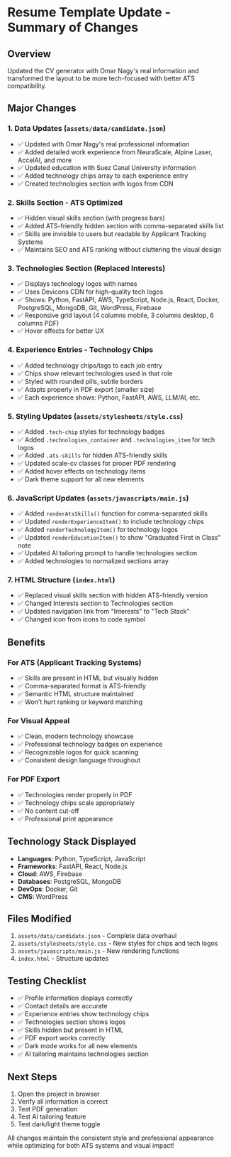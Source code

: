# Resume Template Update - Summary of Changes

## Overview
Updated the CV generator with Omar Nagy's real information and transformed the layout to be more tech-focused with better ATS compatibility.

## Major Changes

### 1. **Data Updates** (`assets/data/candidate.json`)
- ✅ Updated with Omar Nagy's real professional information
- ✅ Added detailed work experience from NeuraScale, Alpine Laser, AccelAI, and more
- ✅ Updated education with Suez Canal University information
- ✅ Added technology chips array to each experience entry
- ✅ Created technologies section with logos from CDN

### 2. **Skills Section - ATS Optimized**
- ✅ Hidden visual skills section (with progress bars)
- ✅ Added ATS-friendly hidden section with comma-separated skills list
- ✅ Skills are invisible to users but readable by Applicant Tracking Systems
- ✅ Maintains SEO and ATS ranking without cluttering the visual design

### 3. **Technologies Section** (Replaced Interests)
- ✅ Displays technology logos with names
- ✅ Uses Devicons CDN for high-quality tech logos
- ✅ Shows: Python, FastAPI, AWS, TypeScript, Node.js, React, Docker, PostgreSQL, MongoDB, Git, WordPress, Firebase
- ✅ Responsive grid layout (4 columns mobile, 3 columns desktop, 6 columns PDF)
- ✅ Hover effects for better UX

### 4. **Experience Entries - Technology Chips**
- ✅ Added technology chips/tags to each job entry
- ✅ Chips show relevant technologies used in that role
- ✅ Styled with rounded pills, subtle borders
- ✅ Adapts properly in PDF export (smaller size)
- ✅ Each experience shows: Python, FastAPI, AWS, LLM/AI, etc.

### 5. **Styling Updates** (`assets/stylesheets/style.css`)
- ✅ Added `.tech-chip` styles for technology badges
- ✅ Added `.technologies_container` and `.technologies_item` for tech logos
- ✅ Added `.ats-skills` for hidden ATS-friendly skills
- ✅ Updated scale-cv classes for proper PDF rendering
- ✅ Added hover effects on technology items
- ✅ Dark theme support for all new elements

### 6. **JavaScript Updates** (`assets/javascripts/main.js`)
- ✅ Added `renderAtsSkills()` function for comma-separated skills
- ✅ Updated `renderExperienceItem()` to include technology chips
- ✅ Added `renderTechnologyItem()` for technology logos
- ✅ Updated `renderEducationItem()` to show "Graduated First in Class" note
- ✅ Updated AI tailoring prompt to handle technologies section
- ✅ Added technologies to normalized sections array

### 7. **HTML Structure** (`index.html`)
- ✅ Replaced visual skills section with hidden ATS-friendly version
- ✅ Changed Interests section to Technologies section
- ✅ Updated navigation link from "Interests" to "Tech Stack"
- ✅ Changed icon from icons to code symbol

## Benefits

### For ATS (Applicant Tracking Systems)
- ✅ Skills are present in HTML but visually hidden
- ✅ Comma-separated format is ATS-friendly
- ✅ Semantic HTML structure maintained
- ✅ Won't hurt ranking or keyword matching

### For Visual Appeal
- ✅ Clean, modern technology showcase
- ✅ Professional technology badges on experience
- ✅ Recognizable logos for quick scanning
- ✅ Consistent design language throughout

### For PDF Export
- ✅ Technologies render properly in PDF
- ✅ Technology chips scale appropriately
- ✅ No content cut-off
- ✅ Professional print appearance

## Technology Stack Displayed
- **Languages**: Python, TypeScript, JavaScript
- **Frameworks**: FastAPI, React, Node.js
- **Cloud**: AWS, Firebase
- **Databases**: PostgreSQL, MongoDB
- **DevOps**: Docker, Git
- **CMS**: WordPress

## Files Modified
1. `assets/data/candidate.json` - Complete data overhaul
2. `assets/stylesheets/style.css` - New styles for chips and tech logos
3. `assets/javascripts/main.js` - New rendering functions
4. `index.html` - Structure updates

## Testing Checklist
- ✅ Profile information displays correctly
- ✅ Contact details are accurate
- ✅ Experience entries show technology chips
- ✅ Technologies section shows logos
- ✅ Skills hidden but present in HTML
- ✅ PDF export works correctly
- ✅ Dark mode works for all new elements
- ✅ AI tailoring maintains technologies section

## Next Steps
1. Open the project in browser
2. Verify all information is correct
3. Test PDF generation
4. Test AI tailoring feature
5. Test dark/light theme toggle

All changes maintain the consistent style and professional appearance while optimizing for both ATS systems and visual impact!
